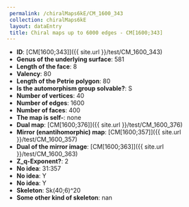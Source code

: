 ```yaml
--- 
 permalink: /chiralMaps6kE/CM_1600_343 
 collection: chiralMaps6kE
 layout: dataEntry
 title: Chiral maps up to 6000 edges - CM[1600;343]
---
```


- **ID**: [CM[1600;343]]({{ site.url }}/test/CM_1600_343)
- **Genus of the underlying surface**: 581
- **Length of the face**: 8
- **Valency**: 80
- **Length of the Petrie polygon**: 80
- **Is the automorphism group solvable?**: S
- **Number of vertices**: 40
- **Number of edges**: 1600
- **Number of faces**: 400
- **The map is self-**: none
- **Dual map**: [CM[1600;376]]({{ site.url }}/test/CM_1600_376)
- **Mirror (enantihomorphic) map**: [CM[1600;357]]({{ site.url }}/test/CM_1600_357)
- **Dual of the mirror image**: [CM[1600;363]]({{ site.url }}/test/CM_1600_363)
- **Z_q-Exponent?**: 2
- **No idea**:  31:357
- **No idea**: Y
- **No idea**: Y
- **Skeleton**: Sk(40;6)^20
- **Some other kind of skeleton**: nan
